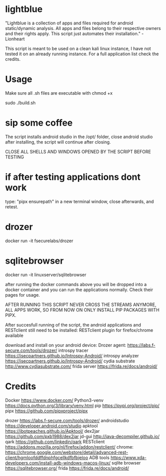 # lightblue
"Lightblue is a collection of apps and files required for android static/dynamic analysis. All apps and files belong to their respective owners and their rights apply. This script just automates their installation."
  -Lionheart
  
This script is meant to be used on a clean kali linux instance, I have not tested it on an already running instance.
For a full application list check the credits.
  
# Usage
Make sure all .sh files are executable with chmod +x

sudo ./build.sh

# sip some coffee

The script installs android studio in the /opt/ folder, close android studio after installing, the script will continue after closing.

CLOSE ALL SHELLS AND WINDOWS OPENED BY THE SCRIPT BEFORE TESTING

# if after testing applications dont work
type: "pipx ensurepath" in a new terminal window, close afterwards, and retest.

# drozer
docker run -it fsecurelabs/drozer

# sqlitebrowser
docker run -it linuxserver/sqlitebrowser

after running the docker commands above you will be dropped into a docker container and you can run the applications normally. Check their pages for usage.

AFTER RUNNING THIS SCRIPT NEVER CROSS THE STREAMS ANYMORE, ALL APPS WORK, SO FROM NOW ON ONLY INSTALL PIP PACKAGES WITH PIPX.

After succesfull running of the script, the android applications and RESTclient still need to be installed:
  RESTclient plugin for firefox/chrome available
  
  download and install on your android device:
  Drozer agent: https://labs.f-secure.com/tools/drozer/
  introspy tracer https://isecpartners.github.io/Introspy-Android/
  introspy analyzer https://isecpartners.github.io/Introspy-Android/
  cydia substrate http://www.cydiasubstrate.com/
  frida server https://frida.re/docs/android/
  
# Credits
Docker https://www.docker.com/
Python3-venv https://docs.python.org/3/library/venv.html
pip https://pypi.org/project/pip/
pipx https://github.com/pipxproject/pipx

drozer https://labs.f-secure.com/tools/drozer/
androidstudio https://developer.android.com/studio
apktool https://ibotpeaches.github.io/Apktool/
dex2jar https://github.com/pxb1988/dex2jar
jd-gui http://java-decompiler.github.io/
qark https://github.com/linkedin/qark
RESTclient https://addons.mozilla.org/nl/firefox/addon/restclient/ chrome: https://chrome.google.com/webstore/detail/advanced-rest-client/hgmloofddffdnphfgcellkdfbfbjeloo
ADB tools https://www.xda-developers.com/install-adb-windows-macos-linux/
sqlite browser https://sqlitebrowser.org/
frida https://frida.re/docs/android/
